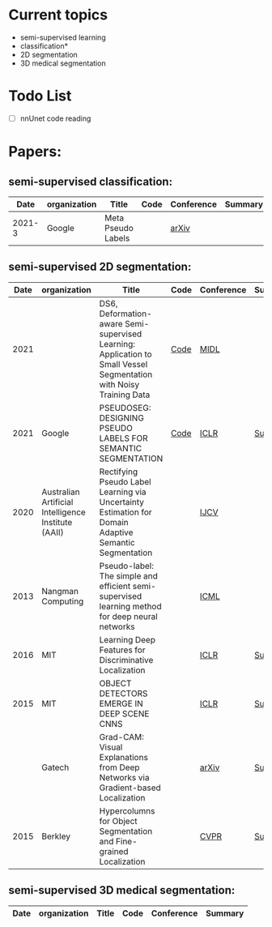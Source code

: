 # Current topics

* semi-supervised learning
* classification*
* 2D segmentation
* 3D medical segmentation

# Todo List

* [ ] nnUnet code reading

# Papers:

## semi-supervised classification:

|Date|organization|Title|Code|Conference|Summary|
|---|---|---|---|---|---|
|2021-3|Google|Meta Pseudo Labels|  |[arXiv](papers/Meta.pdf)|  |


## semi-supervised 2D segmentation:

|Date|organization|Title|Code|Conference|Summary|
|---|---|---|---|---|---|
|2021|    |DS6, Deformation-aware Semi-supervised Learning: Application to Small Vessel Segmentation with Noisy Training Data|[Code](https://github.com/soumickmj/DS6)|[MIDL](https://openreview.net/pdf?id=2t0_AxD1otB)| |
|2021|Google|PSEUDOSEG: DESIGNING PSEUDO LABELS FOR SEMANTIC SEGMENTATION|[Code](https://github.com/googleinterns/wss)|[ICLR](papers/PSEUDOSEG.pdf)|[Summary](paper-summary/PSEUDOSEG-s.md)|
|2020|Australian Artificial Intelligence Institute (AAII)|Rectifying Pseudo Label Learning via Uncertainty Estimation for Domain Adaptive Semantic Segmentation| |[IJCV](https://arxiv.org/pdf/2010.09713.pdf)|   |
|2013|Nangman Computing|Pseudo-label: The simple and efficient semi-supervised learning method for deep neural networks| |[ICML](papers/2013-ICML-01.pdf)|   |
|2016|MIT|Learning Deep Features for Discriminative Localization| |[ICLR](papers/learning.pdf)|[Summary](paper-summary/2.md)   |
|2015|MIT|OBJECT DETECTORS EMERGE IN DEEP SCENE CNNS| |[ICLR](papers/OBJECT.pdf)|[Summary](paper-summary/3.md)   |
|   |Gatech|Grad-CAM: Visual Explanations from Deep Networks via Gradient-based Localization| |[arXiv](papers/Grad-CAM.pdf)|[Summary](paper-summary/4.md)   |
|2015|Berkley|Hypercolumns for Object Segmentation and Fine-grained Localization| |[CVPR](papers/Hariharan.pdf)|[Summary](paper-summary/Hariharan-s.md)   |

## semi-supervised 3D medical segmentation:
|Date|organization|Title|Code|Conference|Summary|
|---|---|---|---|---|---|





















